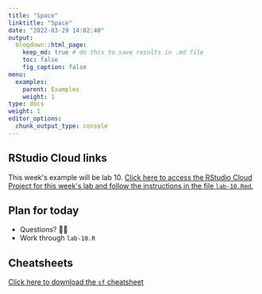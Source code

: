 ```yaml
---
title: "Space"
linktitle: "Space"
date: "2022-03-29 14:02:40"
output:
  blogdown::html_page:
    keep_md: true # do this to save results in .md file
    toc: false
    fig_caption: false
menu:
  examples:
    parent: Examples
    weight: 1
type: docs
weight: 1
editor_options:
  chunk_output_type: console
---
```


## RStudio Cloud links

This week's example will be lab 10. [Click here to access the RStudio Cloud Project for this week's lab and follow the instructions in the file `lab-10.Rmd`.](https://rstudio.cloud/spaces/210747/project/3812305)


## Plan for today
- Questions? :raising_hand_woman:
- Work through `lab-10.R`


## Cheatsheets

[Click here to download the `sf` cheatsheet](https://raw.githubusercontent.com/rstudio/cheatsheets/main/sf.pdf)

